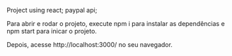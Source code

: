 Project using 
react;
paypal api;

Para abrir e rodar o projeto, execute npm i para instalar as dependências e npm start para inicar o projeto.

Depois, acesse http://localhost:3000/ no seu navegador.
